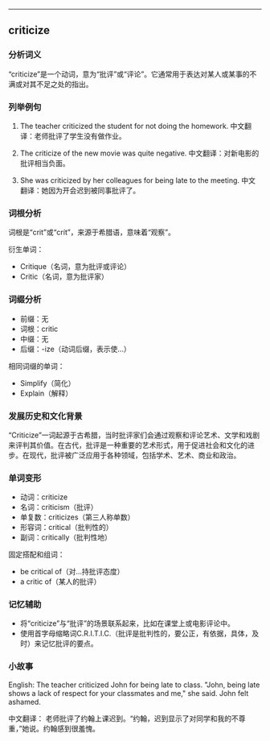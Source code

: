 
---------------
## criticize
### 分析词义
“criticize”是一个动词，意为“批评”或“评论”。它通常用于表达对某人或某事的不满或对其不足之处的指出。

### 列举例句
1. The teacher criticized the student for not doing the homework.
   中文翻译：老师批评了学生没有做作业。

2. The criticize of the new movie was quite negative.
   中文翻译：对新电影的批评相当负面。

3. She was criticized by her colleagues for being late to the meeting.
   中文翻译：她因为开会迟到被同事批评了。

### 词根分析
词根是“crit”或“crít”，来源于希腊语，意味着“观察”。

衍生单词：
- Critique（名词，意为批评或评论）
- Critic（名词，意为批评家）

### 词缀分析
- 前缀：无
- 词根：critic
- 中缀：无
- 后缀：-ize（动词后缀，表示使...）

相同词缀的单词：
- Simplify（简化）
- Explain（解释）

### 发展历史和文化背景
“Criticize”一词起源于古希腊，当时批评家们会通过观察和评论艺术、文学和戏剧来评判其价值。在古代，批评是一种重要的艺术形式，用于促进社会和文化的进步。在现代，批评被广泛应用于各种领域，包括学术、艺术、商业和政治。

### 单词变形
- 动词：criticize
- 名词：criticism（批评）
- 单复数：criticizes（第三人称单数）
- 形容词：critical（批判性的）
- 副词：critically（批判性地）

固定搭配和组词：
- be critical of（对...持批评态度）
- a critic of（某人的批评）

### 记忆辅助
- 将“criticize”与“批评”的场景联系起来，比如在课堂上或电影评论中。
- 使用首字母缩略词C.R.I.T.I.C.（批评是批判性的，要公正，有依据，具体，及时）来记忆批评的要点。

### 小故事
English:
The teacher criticized John for being late to class. "John, being late shows a lack of respect for your classmates and me," she said. John felt ashamed.

中文翻译：
老师批评了约翰上课迟到。“约翰，迟到显示了对同学和我的不尊重，”她说。约翰感到很羞愧。

